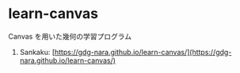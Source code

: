 # learn-canvas

Canvas を用いた幾何の学習プログラム

1. Sankaku: [https://gdg-nara.github.io/learn-canvas/](https://gdg-nara.github.io/learn-canvas/)


